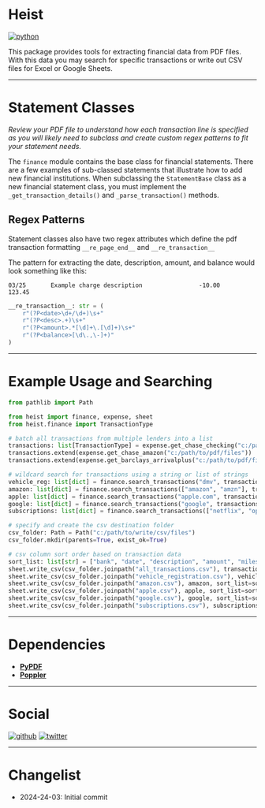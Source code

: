# Heist

[![python](https://img.shields.io/badge/Python-3.11-3776AB.svg?style=flat&logo=python&logoColor=white)](https://www.python.org/downloads/release/python-3118/)

This package provides tools for extracting financial data from PDF files. With this data you may search for specific transactions or write out CSV files for Excel or Google Sheets.

---

# Statement Classes

_Review your PDF file to understand how each transaction line is specified as you will likely need to subclass and create custom regex patterns to fit your statement needs._

The `finance` module contains the base class for financial statements. There are a few examples of sub-classed statements that illustrate how to add new financial institutions.  When subclassing the `StatementBase` class as a new financial statement class, you must implement the `_get_transaction_details()` and `_parse_transaction()` methods.

## Regex Patterns

Statement classes also have two regex attributes which define the pdf transaction formatting `__re_page_end__` and `__re_transaction__`

The pattern for extracting the date, description, amount, and balance would look something like this:

    03/25       Example charge description                -10.00         123.45

```python
__re_transaction__: str = (
    r"(?P<date>\d+/\d+)\s+"
    r"(?P<desc>.+)\s+"
    r"(?P<amount>.*[\d]+\.[\d]+)\s+"
    r"(?P<balance>[\d\.,\-]+)"
)
```

---


# Example Usage and Searching

```python
from pathlib import Path

from heist import finance, expense, sheet
from heist.finance import TransactionType

# batch all transactions from multiple lenders into a list
transactions: list[TransactionType] = expense.get_chase_checking("c:/path/to/pdf/files")
transactions.extend(expense.get_chase_amazon("c:/path/to/pdf/files"))
transactions.extend(expense.get_barclays_arrivalplus("c:/path/to/pdf/files"))

# wildcard search for transactions using a string or list of strings
vehicle_reg: list[dict] = finance.search_transactions("dmv", transactions)
amazon: list[dict] = finance.search_transactions(["amazon", "amzn"], transactions)
apple: list[dict] = finance.search_transactions("apple.com", transactions)
google: list[dict] = finance.search_transactions("google", transactions)
subscriptions: list[dict] = finance.search_transactions(["netflix", "openai", "hulu", "spotify"], transactions)

# specify and create the csv destination folder
csv_folder: Path = Path("c:/path/to/write/csv/files")
csv_folder.mkdir(parents=True, exist_ok=True)

# csv column sort order based on transaction data
sort_list: list[str] = ["bank", "date", "description", "amount", "miles"]
sheet.write_csv(csv_folder.joinpath("all_transactions.csv"), transactions, sort_list=sort_list)
sheet.write_csv(csv_folder.joinpath("vehicle_registration.csv"), vehicle_reg, sort_list=sort_list)
sheet.write_csv(csv_folder.joinpath("amazon.csv"), amazon, sort_list=sort_list)
sheet.write_csv(csv_folder.joinpath("apple.csv"), apple, sort_list=sort_list)
sheet.write_csv(csv_folder.joinpath("google.csv"), google, sort_list=sort_list)
sheet.write_csv(csv_folder.joinpath("subscriptions.csv"), subscriptions, sort_list=sort_list)
```

---

# Dependencies

- **[PyPDF](https://pypi.org/project/pypdf/)**
- **[Poppler](vendored/poppler/README.md)**

---

# Social

[![github](https://img.shields.io/badge/GitHub-stylerhall-181717.svg?style=flat&logo=github)](https://github.com/stylerhall)
[![twitter](https://img.shields.io/badge/Twitter-@particlevfx-00aced.svg?style=flat&logo=twitter)](https://twitter.com/particlevfx)

---

# Changelist

- 2024-24-03: Initial commit
